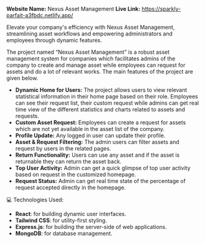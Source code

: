 **Website Name:** Nexus Asset Management
**Live Link:** https://sparkly-parfait-a3fbdc.netlify.app/

Elevate your company's efficiency with Nexus Asset Management, streamlining asset workflows and empowering administrators and employees through dynamic features.

The project named “Nexus Asset Management” is a robust asset management system for companies which facilitates admins of the company to create and manage asset while employees can request for assets and do a lot of relevant works. The main features of the project are given below.

- **Dynamic Home for Users:** The project allows users to view relevant statistical information in their home page based on their role. Employees can see their request list, their custom request while admins can get real time view of the different statistics and charts related to assets and requests.
- **Custom Asset Request:** Employees can create a request for assets which are not yet available in the asset list of the company.
- **Profile Update:** Any logged in user can update their profile.
- **Asset & Request Filtering:** The admin users can filter assets and request by users in the related pages. 
- **Return Functionality:** Users can use any asset and if the asset is returnable they can return the asset back.
- **Top User Activity:** Admin can get a quick glimpse of top user activity based on request in the customized homepage.
- **Request Status:** Admin can get real time state of the percentage of request accepted directly in the homepage.

💻 Technologies Used:
- **React**: for building dynamic user interfaces.
- **Tailwind CSS**: for utility-first styling.
- **Express.js**: for building the server-side of web applications.
- **MongoDB**: for database management.
